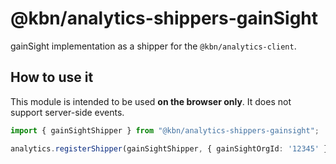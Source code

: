 # @kbn/analytics-shippers-gainSight

gainSight implementation as a shipper for the `@kbn/analytics-client`.

## How to use it

This module is intended to be used **on the browser only**. It does not support server-side events.

```typescript
import { gainSightShipper } from "@kbn/analytics-shippers-gainsight";

analytics.registerShipper(gainSightShipper, { gainSightOrgId: '12345' })
```

